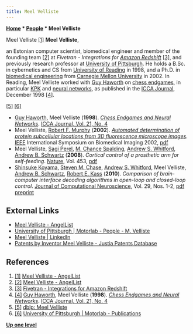 ```yaml
---
title: Meel Velliste
---
```

**[Home](Home "Home") \* [People](People "People") \* Meel Velliste**



 [](https://angel.co/mvelliste) Meel Velliste <a id="cite-note-1" href="#cite-ref-1">[1]</a> 
**Meel Velliste**,  

an Estonian computer scientist, biomedical engineer and member of the founding team <a id="cite-note-2" href="#cite-ref-2">[2]</a> at *Fivetran - Integrations for [Amazon Redshift](https://en.wikipedia.org/wiki/Amazon_Redshift)* <a id="cite-note-3" href="#cite-ref-3">[3]</a>, and previously research professor at [University of Pittsburgh](https://en.wikipedia.org/wiki/University_of_Pittsburgh). He holds a B.Sc. in cybernetics and CS from [University of Reading](https://en.wikipedia.org/wiki/University_of_Reading) in 1998, and a Ph.D. in [biomedical engineering](https://en.wikipedia.org/wiki/Biomedical_engineering) from [Carnegie Mellon University](Carnegie_Mellon_University "Carnegie Mellon University") in 2002. In Reading, Meel Velliste worked with [Guy Haworth](Guy_Haworth "Guy Haworth") on [chess endgames](Endgame "Endgame"), in particular [KPK](KPK "KPK") and [neural networks](Neural_Networks "Neural Networks"), as published in the [ICCA Journal](ICGA_Journal#21_4 "ICGA Journal"), December 1998 <a id="cite-note-4" href="#cite-ref-4">[4]</a>. 






<a id="cite-note-5" href="#cite-ref-5">[5]</a> <a id="cite-note-6" href="#cite-ref-6">[6]</a>



* [Guy Haworth](Guy_Haworth "Guy Haworth"), Meel Velliste (**1998**). *[Chess Endgames and Neural Networks](http://centaur.reading.ac.uk/4569/)*. [ICCA Journal, Vol. 21, No. 4](ICGA_Journal#21_4 "ICGA Journal")
 * Meel Velliste, [Robert F. Murphy](http://dblp.uni-trier.de/pers/hd/m/Murphy:Robert_F=) (**2002**). *[Automated determination of protein subcellular locations from 3D fluorescence microscope images](http://ieeexplore.ieee.org/xpl/login.jsp?tp=&arnumber=1029397&url=http%3A%2F%2Fieeexplore.ieee.org%2Fxpls%2Fabs_all.jsp%3Farnumber%3D1029397)*. [IEEE](IEEE "IEEE") International Symposium on Biomedical Imaging 2002, [pdf](http://murphylab.web.cmu.edu/publications/86-velliste2002.pdf) 
* Meel Velliste, [Sagi Perel](https://scholar.google.com/citations?user=9_SwffAAAAAJ&hl=en), [M. Chance Spalding](http://dblp.uni-trier.de/pers/hd/s/Spalding:M=_Chance), [Andrew S. Whitford](http://patents.justia.com/inventor/andrew-s-whitford), [Andrew B. Schwartz](http://www.neurobio.pitt.edu/faculty/schwartz.htm) (**2008**). *Cortical control of a prosthetic arm for self-feeding*. [Nature](https://en.wikipedia.org/wiki/Nature_%28journal%29), Vol. 453, [pdf](http://www.nature.com/nature/journal/v453/n7198/pdf/nature06996.pdf)
* [Shinsuke Koyama](http://dblp.uni-trier.de/pers/hd/k/Koyama:Shinsuke), [Steven M. Chase](http://www.cnbc.cmu.edu/~schase/people.php), [Andrew S. Whitford](http://patents.justia.com/inventor/andrew-s-whitford), Meel Velliste, [Andrew B. Schwartz](http://www.neurobio.pitt.edu/faculty/schwartz.htm), [Robert E. Kass](http://www.stat.cmu.edu/~kass/) (**2010**). *Comparison of brain-computer interface decoding algorithms in open-loop and closed-loop control*. [Journal of Computational Neuroscience](http://www.springer.com/biomed/neuroscience/journal/10827), Vol. 29, Nos. 1-2, [pdf preprint](http://motorlab.neurobio.pitt.edu/pub/comparison.pdf)


## External Links


* [Meel Velliste - AngelList](https://angel.co/mvelliste)
* [University of Pittsburgh | Motorlab - People - M. Velliste](http://motorlab.neurobio.pitt.edu/people.php?name=meel)
* [Meel Velliste | LinkedIn](https://www.linkedin.com/pub/meel-velliste/35/51b/96b)
* [Patents by Inventor Meel Velliste - Justia Patents Database](http://patents.justia.com/inventor/meel-velliste)


## References


1. <a id="cite-ref-1" href="#cite-note-1">[1]</a> [Meel Velliste - AngelList](https://angel.co/mvelliste)
2. <a id="cite-ref-2" href="#cite-note-2">[2]</a> [Meel Velliste - AngelList](https://angel.co/mvelliste)
3. <a id="cite-ref-3" href="#cite-note-3">[3]</a> [Fivetran - Integrations for Amazon Redshift](https://angel.co/fivetran)
4. <a id="cite-ref-4" href="#cite-note-4">[4]</a> [Guy Haworth](Guy_Haworth "Guy Haworth"), Meel Velliste (**1998**). *[Chess Endgames and Neural Networks](http://centaur.reading.ac.uk/4569/)*. [ICCA Journal, Vol. 21, No. 4](ICGA_Journal#21_4 "ICGA Journal")
5. <a id="cite-ref-5" href="#cite-note-5">[5]</a> [dblp: Meel Velliste](http://dblp.uni-trier.de/pers/hd/v/Velliste:Meel)
6. <a id="cite-ref-6" href="#cite-note-6">[6]</a> [University of Pittsburgh | Motorlab - Publications](http://motorlab.neurobio.pitt.edu/publications.php)

**[Up one level](People "People")**







 
